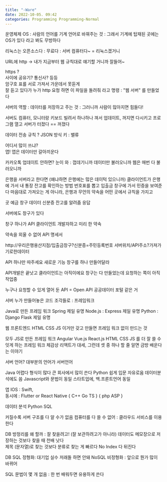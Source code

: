 ```yaml
---
title: "-Ware"
date: 2022-10-05. 09:42
categories: Programming Programming-Normal
---
```


운영체제 OS : 사람의 언어를 기계 언어로 바꿔주는 것 : 그래서 기계에 탑재된 곳에는 OS가 있다 라고 봐도 무방하다  

리눅스는 오픈소스다 : 무료다 : 서버 컴퓨터다~ = 리눅스겠거니

URL에 http -> 내가 지금부터 웹 규칙대로 얘기할 거니까 잘들어~

https ?  
사이에 공유기? 통신사? 등등  
암구호 표를 서로 가져서 가운데서 못듣게  
잘 듣고 있다가 누가 http 요청 하면 이 파일을 돌려줘 라고 명령 : "웹 서버" 를 만들었다  

서버의 역할 : 데이터를 저장하고 주는 것 : 그러니까 사람이 많아지면 힘들다!

서버도 컴퓨터, 모니터랑 키보드 빌려서 하나하나 껴서 업데이트, 꺼지면 다시키고 프로그램 열고
서버가 터졌다 == 꺼졌다

데이터 전송 규칙 ? JSON 방식 키 : 밸류

어디서 많이 쓰냐?  
앱! 앱은 데이터만 갈아끼운다

카카오톡 업데이트 안하면? 눈이 와 : 껍데기니까 데이터만 불러오니까
웹은 매번 다 불러오니까

은행을 서버라고 한다면 (왜냐하면 은행에는 많은 데이턱 있으니까)
클라이언트가 은행에 가서 내 통장 잔고를 확인하는 방법
번호표를 뽑고 입출금 창구에 가서 민증을 보여준다
마음대로 가져오는 게 아니라, 은행과 무언의 약속을 어떤 곳에서 규칙을 가지고

곳 예금 창구
데이터 신분증
잔고를 알려줌 응답

서버에도 창구가 있다

창구 하나가 API
클라이언트 개발자하고 미리 한 약속

약속을 외울 수 없어
API 명세서

http://우리은행용산지점/입출금창구?신분증=주민등록번호
서버위치/API주소?가져가기로한데이터

API 하나만 따주세요
새로운 기능 창구를 하나 만들어달라

API개발은 끝낫고 클라이언트는 아직이에요
창구는 다 만들었는데 요청하는 쪽이 아직 작업중

누구나 요청할 수 있게 열어 둔 API = Open API
공공데이터 포털 같은 거

서버 누가 만들어놓은 코드 조각들로 : 프레임워크

Java로 만든 프레임 워크 Spring 제일 유명
Node.js : Express 제일 유명
Python : Django Flask 제일 유명

웹 프론트엔드 HTML CSS JS
이거만 갖고 만들면 프레임 워크 없이 만드는 것

모두 JS로 만든 프레임 워크
Angular Vue.js React.js
HTML CSS JS 를 더 잘 쓸 수 잇게 하는 프레임 워크
체감상 리액트가 대세, 그런데 셋 중 하나 할 줄 알면 금방 배운다는 이야기

서버 언어? 대부분의 언어가 서버언어

Java 어렵다 형식이 많다 큰 회사에서 많이 쓴다
Python 쉽게 입문 자유로움 데이터분석에도 씀
Javascript와 문법이 동일 스타트업에, 백.프론트언어 동일

앱
IOS : Swift,  
동시에 : Flutter or React Native
{ C++ Go TS } { php ASP }

데이터 분석
Python SQL

커질수록 서버 구조를 다 알 수가 없음
컴퓨터를 다 쓸 수 없어 : 클라우드 서비스를 이용한다

DB
방정리를 왜 할까 : 잘 찾을려고! (잘 보관하려고가 아니라)
데이터도 메모장으로 저장하는 것보다 찾을 때 천배 낫다  
제목 (문자열)로 찾는 것보다 분류로 찾는 게 빠르다
No Index 다 뒤진다

DB
SQL 정형화: 대기업 실수 저래돌 하면 안돼
NoSQL 비정형화 : 앞으로 뭔가 많이 바뀌어

SQL 문법이 몇 개 없음 : 한 번 배워두면 유용하게 쓴다
